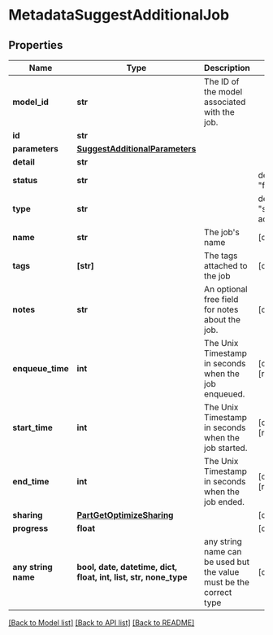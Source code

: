 # MetadataSuggestAdditionalJob


## Properties
Name | Type | Description | Notes
------------ | ------------- | ------------- | -------------
**model_id** | **str** | The ID of the model associated with the job. | 
**id** | **str** |  | 
**parameters** | [**SuggestAdditionalParameters**](SuggestAdditionalParameters.md) |  | 
**detail** | **str** |  | 
**status** | **str** |  | defaults to "failed"
**type** | **str** |  | defaults to "suggest-additional"
**name** | **str** | The job&#39;s name | [optional] 
**tags** | **[str]** | The tags attached to the job | [optional] 
**notes** | **str** | An optional free field for notes about the job. | [optional] 
**enqueue_time** | **int** | The Unix Timestamp in seconds when the job enqueued. | [optional] [readonly] 
**start_time** | **int** | The Unix Timestamp in seconds when the job started. | [optional] [readonly] 
**end_time** | **int** | The Unix Timestamp in seconds when the job ended. | [optional] [readonly] 
**sharing** | [**PartGetOptimizeSharing**](PartGetOptimizeSharing.md) |  | [optional] 
**progress** | **float** |  | [optional] 
**any string name** | **bool, date, datetime, dict, float, int, list, str, none_type** | any string name can be used but the value must be the correct type | [optional]

[[Back to Model list]](../README.md#documentation-for-models) [[Back to API list]](../README.md#documentation-for-api-endpoints) [[Back to README]](../README.md)



